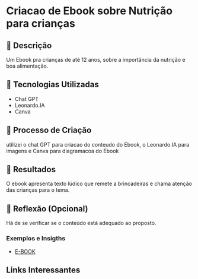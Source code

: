 # Criacao de Ebook sobre Nutrição para crianças

## 📒 Descrição
Um Ebook pra crianças de até 12 anos, sobre a importância da nutrição e boa alimentação.

## 🤖 Tecnologias Utilizadas
- Chat GPT
- Leonardo.IA
- Canva


## 🧐 Processo de Criação
utilizei o  chat GPT para criacao do conteudo do Ebook, o Leonardo.IA para imagens e Canva para diagramacoa do Ebook

## 🚀 Resultados
O ebook apresenta texto lúdico que remete a brincadeiras e chama atenção das crianças para o tema.

## 💭 Reflexão (Opcional)
Há de se verificar se o conteúdo está adequado ao proposto.

### Exemplos e Insigths

- [E-BOOK](/exemplos/E-BOOK.md)


## Links Interessantes
